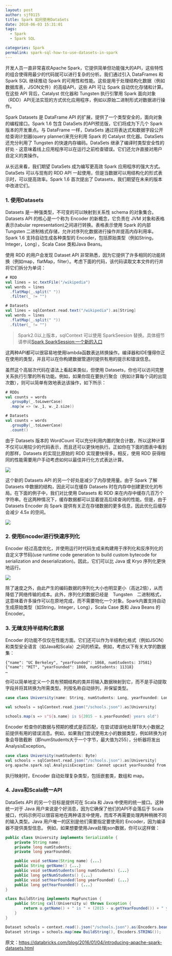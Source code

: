 ```yaml
---
layout: post
author: sjf0115
title: Spark 如何使用DataSets
date: 2018-06-03 15:31:01
tags:
  - Spark
  - Spark SQL

categories: Spark
permalink: spark-sql-how-to-use-datasets-in-spark
---
```


开发人员一直非常喜欢Apache Spark，它提供简单但功能强大的API，这些特性的组合使得用最少的代码就可以进行复杂的分析。我们通过引入 DataFrames 和 Spark SQL 继续推动 Spark 的可用性和性能。这些是用于处理结构化数据（例如数据库表，JSON文件）的高级API，这些 API 可让 Spark 自动优化存储和计算。在这些 API 背后，Catalyst 优化器和 Tungsten 执行引擎用 Spark 面向对象（RDD）API无法实现的方式优化应用程序，例如以原始二进制形式对数据进行操作。

Spark Datasets 是 DataFrame API 的扩展，提供了一个类型安全的，面向对象的编程接口。Spark 1.6 包含 DataSets 的API预览版，它们将成为下几个 Spark 版本的开发重点。与 DataFrame 一样，DataSets 通过将表达式和数据字段公开给查询计划器(query planner)来充分利用 Spark 的 Catalyst 优化器。DataSets 还充分利用了 Tungsten 的快速内存编码。DataSets 继承了编译时类型安全性的好处 - 这意味着线上应用程序可以在运行之前检查错误。它们还允许直接对用户自定义的类操作。

从长远来看，我们期望 DataSets 成为编写更高效 Spark 应用程序的强大方式。DataSets 可以与现有的 RDD API 一起使用，但是当数据可以用结构化的形式表示时，可以提高效率。Spark 1.6 首次提出了 Datasets，我们期望在未来的版本中改进它们。

### 1. 使用Datasets

Datasets 是一种强类型，不可变的可以映射到关系性 schema 的对象集合。Datasets API 的核心是一个称为 Encoder 的新概念，它负责在 JVM 对象和表格表示(tabular representation)之间进行转换。表格表示使用 Spark 的内部 Tungsten 二进制格式存储，允许对序列化数据进行操作并提高内存利用率。Spark 1.6 支持自动生成各种类型的 Encoder，包括原始类型（例如String，Integer，Long），Scala Case 类和Java Beans。

使用 RDD 的用户会发现 Dataset API 非常熟悉，因为它提供了许多相同的功能转换（例如map，flatMap，filter）。考虑下面的代码，该代码读取文本文件的行并将它们拆分为单词：
```scala
# RDD
val lines = sc.textFile("/wikipedia")
val words = lines
  .flatMap(_.split(" "))
  .filter(_ != "")

# Datasets
val lines = sqlContext.read.text("/wikipedia").as[String]
val words = lines
  .flatMap(_.split(" "))
  .filter(_ != "")
```
> Spark2.0以上版本，sqlContext 可以使用 SparkSeesion 替换。具体细节请参阅[Spark SparkSession:一个新的入口](http://smartsi.club/2018/06/07/spark-sql-sparksession-new-entry-point/)

这两种API都可以很容易地使用lambda函数表达转换操作。编译器和IDE懂得你正在使用的类型，并且可以在你构建数据管道时提供有用的提示和错误信息。

虽然这个高层次代码在语法上看起来类似，但使用 Datasets，你也可以访问完整关系执行引擎的所有功能。例如，如果你现在要执行聚合（例如计算每个词的出现次数），则可以简单有效地表达该操作，如下所示：
```scala
# RDDs
val counts = words
  .groupBy(_.toLowerCase)
  .map(w => (w._1, w._2.size))

# Datasets
val counts = words
  .groupBy(_.toLowerCase)
  .count()
```
由于 Datasets 版本的 WordCount 可以充分利用内置的聚合计数，所以这种计算不仅可以用较少的代码表示，而且还可以更快地执行。正如你在下面的图表中看到的那样，Datasets 的实现比原始的 RDD 实现要快得多。相反，使用 RDD 获得相同的性能需要用户手动考虑如何以最佳并行化方式表达计算。

![](https://github.com/sjf0115/PubLearnNotes/blob/master/image/Spark/spark-sql-how-to-use-datasets-in-spark-1.png?raw=true)

这个新的 Datasets API 的另一个好处是减少了内存使用量。由于 Spark 了解 Datasets 中数据的结构，因此可以在缓存 Datasets 时在内存中创建更优化的布局。在下面的例子中，我们对比使用 Datasets 和 RDD 来在内存中缓存几百万个字符串。在这两种情况下，缓存数据都可以显着提高后续查询的性能。但是，由于 Datasets Encoder 向 Spark 提供有关正在存储数据的更多信息，因此优化后缓存会减少 4.5x 的空间。

![](https://github.com/sjf0115/PubLearnNotes/blob/master/image/Spark/spark-sql-how-to-use-datasets-in-spark-2.png?raw=true)

### 2. 使用Encoder进行快速序列化

Encoder 经过高度优化，并使用运行时代码生成来构建用于序列化和反序列化的自定义字节码(use runtime code generation to build custom bytecode for serialization and deserialization)。因此，它们可以比 Java 或 Kryo 序列化更快地运行。

![](https://github.com/sjf0115/PubLearnNotes/blob/master/image/Spark/spark-sql-how-to-use-datasets-in-spark-3.png?raw=true)

除了速度之外，由此产生的编码数据的序列化大小也明显更小（高达2倍），从而降低了网络传输的成本。此外，序列化的数据已经是　Tungsten　二进制格式，这意味着许多操作可以在原地完成，而不需要物化一个对象。Spark内置支持自动生成原始类型（如String，Integer，Long），Scala Case 类和 Java Beans 的 Encoder。

### 3. 无缝支持半结构化数据

Encoder 的功能不仅仅在性能方面。它们还可以作为半结构化格式（例如JSON）和类型安全语言（如Java和Scala）之间的桥梁。例如，考虑以下有关大学的数据集：
```
{"name": "UC Berkeley", "yearFounded": 1868, numStudents: 37581}
{"name": "MIT", "yearFounded": 1860, numStudents: 11318}
…
```
你可以简单地定义一个具有预期结构的类并将输入数据映射到它，而不是手动提取字段并将其转换为所需类型。列按名称自动排列，并保留类型。
```scala
case class University(name: String, numStudents: Long, yearFounded: Long)

val schools = sqlContext.read.json("/schools.json").as[University]

schools.map(s => s"${s.name} is ${2015 – s.yearFounded} years old")
```
Encoder 检查你的数据与预期的模式是否匹配，在尝试错误地处理TB大小数据之前提供有用的错误消息。例如，如果我们尝试使用太小的数据类型，例如转换为对象会导致截断（即numStudents大于一个字节，最大值为255），分析器将发出AnalysisException。
```scala
case class University(numStudents: Byte)
val schools = sqlContext.read.json("/schools.json").as[University]
org.apache.spark.sql.AnalysisException: Cannot upcast yearFounded from bigint to smallint as it may truncate
```
执行映射时，Encoder 自动处理复杂类型，包括嵌套类，数组和 map。

### 4. Java和Scala统一API

DataSets API 的另一个目标是提供可在 Scala 和 Java 中使用的统一接口。这种统一对于 Java 用户来说是个好消息，因为它确保了他们的API不会落后于 Scala 接口，代码示例可以很容易地在两种语言中使用，而库不再需要处理两种稍微不同的输入类型。Java 用户唯一的区别是他们需要指定要使用的 Encoder，因为编译器不提供类型信息。 例如，如果想要使用Java处理json数据，你可以这样做：
```java
public class University implements Serializable {
    private String name;
    private long numStudents;
    private long yearFounded;

    public void setName(String name) {...}
    public String getName() {...}
    public void setNumStudents(long numStudents) {...}
    public long getNumStudents() {...}
    public void setYearFounded(long yearFounded) {...}
    public long getYearFounded() {...}
}

class BuildString implements MapFunction {
    public String call(University u) throws Exception {
        return u.getName() + " is " + (2015 - u.getYearFounded()) + " years old.";
    }
}

Dataset schools = context.read().json("/schools.json").as(Encoders.bean(University.class));
Dataset strings = schools.map(new BuildString(), Encoders.STRING());
```


原文：https://databricks.com/blog/2016/01/04/introducing-apache-spark-datasets.html
